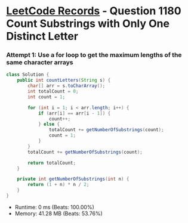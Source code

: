 # [LeetCode Records](../../README.md) - Question 1180 Count Substrings with Only One Distinct Letter

### Attempt 1: Use a for loop to get the maximum lengths of the same character arrays
```java
class Solution {
    public int countLetters(String s) {
        char[] arr = s.toCharArray();
        int totalCount = 0;
        int count = 1;

        for (int i = 1; i < arr.length; i++) {
            if (arr[i] == arr[i - 1]) {
                count++;
            } else {
                totalCount += getNumberOfSubstrings(count);
                count = 1;
            }
        }
        totalCount += getNumberOfSubstrings(count);

        return totalCount;
    }

    private int getNumberOfSubstrings(int n) {
        return (1 + n) * n / 2;
    }
}
```
- Runtime: 0 ms (Beats: 100.00%)
- Memory: 41.28 MB (Beats: 53.76%)

<br>
